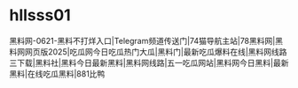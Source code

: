 # hllsss01
黑料网-0621-黑料不打烊入口|Telegram频道传送门|74猫导航主站|78黑料网|黑料网网页版2025|吃瓜网今日吃瓜热门大瓜|黑料门|最新吃瓜爆料在线|黑料网线路三下载|黑料社|黑料今日最新黑料|黑料网线路|五一吃瓜网站|黑料网今日黑料|最新黑料|在线吃瓜黑料|881比鸭
